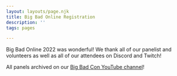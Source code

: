 ```yaml
---
layout: layouts/page.njk
title: Big Bad Online Registration
description: ''
tags: pages

---
```


Big Bad Online 2022 was wonderful! We thank all of our panelist and volunteers as well as all of our attendees on Discord and Twitch!

All panels archived on our [Big Bad Con YouTube channel](https://www.youtube.com/c/BigBadCon/featured)!
